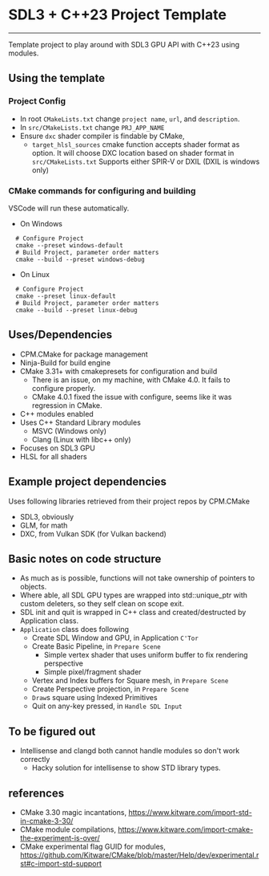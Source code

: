# SDL3 + C++23 Project Template
---
Template project to play around with SDL3 GPU API with C++23 using modules.

## Using the template
### Project Config
- In root `CMakeLists.txt` change `project name`, `url`, and `description`.
- In `src/CMakeLists.txt` change `PRJ_APP_NAME`
- Ensure `dxc` shader compiler is findable by CMake, 
  - `target_hlsl_sources` cmake function accepts shader format as option.
    It will choose DXC location based on shader format in `src/CMakeLists.txt`
	Supports either SPIR-V or DXIL (DXIL is windows only)

### CMake commands for configuring and building
VSCode will run these automatically.
- On Windows
```shell
  # Configure Project
  cmake --preset windows-default
  # Build Project, parameter order matters
  cmake --build --preset windows-debug
```
- On Linux
```shell
  # Configure Project
  cmake --preset linux-default
  # Build Project, parameter order matters
  cmake --build --preset linux-debug
```

## Uses/Dependencies
- CPM.CMake for package management
- Ninja-Build for build engine
- CMake 3.31+ with cmakepresets for configuration and build
  - There is an issue, on my machine, with CMake 4.0. It fails to configure properly.
  - CMake 4.0.1 fixed the issue with configure, seems like it was regression in CMake.
- C++ modules enabled
- Uses C++ Standard Library modules
  - MSVC (Windows only)
  - Clang (Linux with libc++ only)
- Focuses on SDL3 GPU
- HLSL for all shaders

## Example project dependencies
Uses following libraries retrieved from their project repos by CPM.CMake
- SDL3, obviously
- GLM, for math
- DXC, from Vulkan SDK (for Vulkan backend)

## Basic notes on code structure
- As much as is possible, functions will not take ownership of pointers to objects.
- Where able, all SDL GPU types are wrapped into std::unique_ptr with custom deleters, so they self clean on scope exit.
- SDL init and quit is wrapped in C++ class and created/destructed by Application class.
- `Application` class does following
  - Create SDL Window and GPU, in Application `C'Tor`
  - Create Basic Pipeline, in `Prepare Scene`
    - Simple vertex shader that uses uniform buffer to fix rendering perspective
    - Simple pixel/fragment shader
  - Vertex and Index buffers for Square mesh, in `Prepare Scene`
  - Create Perspective projection, in `Prepare Scene`
  - `Draw`s square using Indexed Primitives
  - Quit on any-key pressed, in `Handle SDL Input`

## To be figured out
- Intellisense and clangd both cannot handle modules so don't work correctly
  - Hacky solution for intellisense to show STD library types.

## references
- CMake 3.30 magic incantations, https://www.kitware.com/import-std-in-cmake-3-30/
- CMake module compilations, https://www.kitware.com/import-cmake-the-experiment-is-over/
- CMake experimental flag GUID for modules, https://github.com/Kitware/CMake/blob/master/Help/dev/experimental.rst#c-import-std-support

